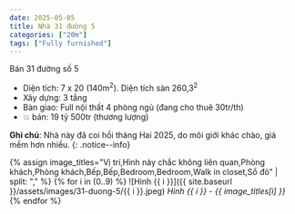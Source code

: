 ```yaml
---
date: 2025-05-05
title: Nhà 31 đường 5
categories: ["20m"]
tags: ["Fully furnished"] 
---
```


Bán 31 đường số 5
- Diện tích: 7 x 20 (140m<sup>2</sup>). Diện tích sàn 260,3<sup>2</sup>
- Xây dựng: 3 tầng
- Bàn giao: Full nội thất 4 phòng ngủ (đang cho thuê 30tr/th)
- 💥 bán: 19 tỷ 500tr (thương lượng)

**Ghi chú**: Nhà này đã coi hồi tháng Hai 2025, do môi giới khác chào, giá mềm hơn nhiều.
{: .notice--info}


{% assign image_titles="Vị trí,Hình này chắc không liên quan,Phòng khách,Phòng khách,Bếp,Bếp,Bedroom,Bedroom,Walk in closet,Sổ đỏ" | split: "," %}
{% for i in (0..9) %}
![Hinh {{ i }}]({{ site.baseurl }}/assets/images/31-duong-5/{{ i }}.jpeg)
_Hinh {{ i }} - {{ image_titles[i] }}_
{% endfor %}
